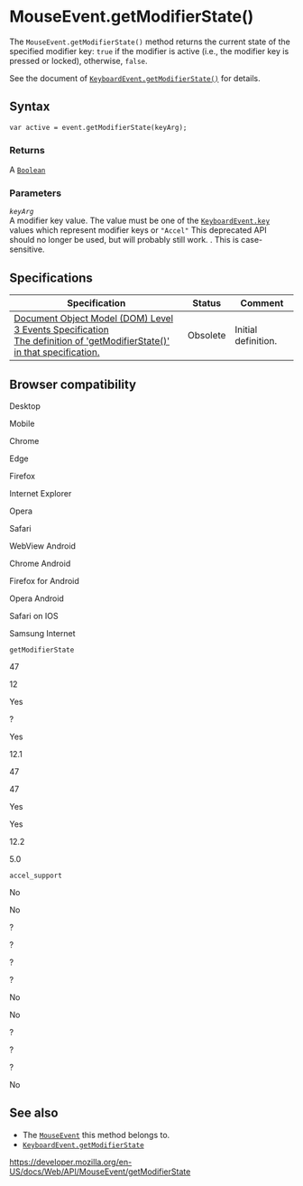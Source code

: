 # MouseEvent.getModifierState()

The `MouseEvent.getModifierState()` method returns the current state of the specified modifier key: `true` if the modifier is active (i.e., the modifier key is pressed or locked), otherwise, `false`.

See the document of [`KeyboardEvent.getModifierState()`](../keyboardevent/getmodifierstate) for details.

## Syntax

    var active = event.getModifierState(keyArg);

### Returns

A [`Boolean`](https://developer.mozilla.org/en-US/docs/Web/JavaScript/Reference/Global_Objects/Boolean)

### Parameters

_`keyArg`_  
A modifier key value. The value must be one of the [`KeyboardEvent.key`](../keyboardevent/key) values which represent modifier keys or `"Accel"`<span class="icon deprecated" viewbox="0 0 100 100" xmlns="http://www.w3.org/2000/svg" role="img"> This deprecated API should no longer be used, but will probably still work. </span>. This is case-sensitive.

## Specifications

<table><thead><tr class="header"><th>Specification</th><th>Status</th><th>Comment</th></tr></thead><tbody><tr class="odd"><td><a href="https://www.w3.org/TR/2014/WD-DOM-Level-3-Events-20140925/#widl-MouseEvent-getModifierState">Document Object Model (DOM) Level 3 Events Specification<br />
<span class="small">The definition of 'getModifierState()' in that specification.</span></a></td><td><span class="spec-obsolete">Obsolete</span></td><td>Initial definition.</td></tr></tbody></table>

## Browser compatibility

Desktop

Mobile

Chrome

Edge

Firefox

Internet Explorer

Opera

Safari

WebView Android

Chrome Android

Firefox for Android

Opera Android

Safari on IOS

Samsung Internet

`getModifierState`

47

12

Yes

?

Yes

12.1

47

47

Yes

Yes

12.2

5.0

`accel_support`

No

No

?

?

?

?

No

No

?

?

?

No

## See also

- The [`MouseEvent`](../mouseevent) this method belongs to.
- [`KeyboardEvent.getModifierState`](../keyboardevent/getmodifierstate)

<a href="https://developer.mozilla.org/en-US/docs/Web/API/MouseEvent/getModifierState" class="_attribution-link">https://developer.mozilla.org/en-US/docs/Web/API/MouseEvent/getModifierState</a>
